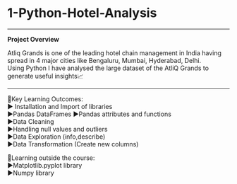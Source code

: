 # 1-Python-Hotel-Analysis

______________________________________________________________________________________________________________________________________________

**Project Overview**

Atliq Grands is one of the leading hotel chain management in India having spread in 4 major cities like Bengaluru, Mumbai, Hyderabad, Delhi.  
Using Python I have analysed the large dataset of the AtliQ Grands to generate useful insights📈
______________________________________________________________________________________________________________________________________________

🔶Key Learning Outcomes:  
▶ Installation and Import of libraries  
▶Pandas DataFrames
▶Pandas attributes and functions    
▶Data Cleaning  
▶Handling null values and outliers  
▶Data Exploration (info,describe)  
▶Data Transformation (Create new columns)  

🔶Learning outside the course:  
▶Matplotlib.pyplot library  
▶Numpy library  

